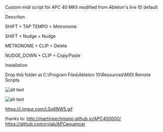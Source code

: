 Custom midi script for APC 40 MKII modified from Ableton's live 10 default

Descriton

SHIFT + TAP TEMPO = Metronome 

SHIFT + Nudge = Nudge 

METRONOME + CLIP = Delete 

NUDGE_DOWN + CLIP = Copy/Paste 

Installation

Drop this folder at C:\Program Files\Ableton 10\Resources\MIDI Remote Scripts

![alt text](https://i.imgur.com/HS8qm3G.png)

![alt text](https://i.imgur.com/mCzd1rQ.png)

https://i.imgur.com/LGx6NW5.gif

thanks to:
http://martinpechmann.github.io/APC400000/
https://github.com/cylab/APCequencer
